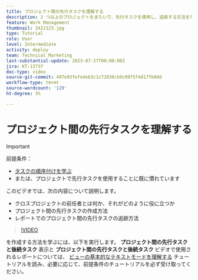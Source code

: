 ```yaml
---
title: プロジェクト間の先行タスクを理解する
description: 2 つ以上のプロジェクトをまたいで、先行タスクを使用し、追跡する方法を学びます。
feature: Work Management
thumbnail: 3422123.jpg
type: Tutorial
role: User
level: Intermediate
activity: deploy
team: Technical Marketing
last-substantial-update: 2023-07-27T00:00:00Z
jira: KT-13737
doc-type: video
source-git-commit: 497e93fefedeb3c1c72838cb9c09f5f4d17fb0dd
workflow-type: tm+mt
source-wordcount: '129'
ht-degree: 3%

---
```


# プロジェクト間の先行タスクを理解する

>[!IMPORTANT]
>
>前提条件：
>
>* [タスクの順序付けを学ぶ](https://experienceleague.adobe.com/docs/workfront-learn/tutorials-workfront/manage-work/tasks/learn-to-sequence-tasks.html?lang=en)
>* または、プロジェクトで先行タスクを使用することに既に慣れています

このビデオでは、次の内容について説明します。

* クロスプロジェクトの前任者とは何か、それがどのように役に立つか
* プロジェクト間の先行タスクの作成方法
* レポートでのプロジェクト間の先行タスクの追跡方法

>[!VIDEO](https://video.tv.adobe.com/v/3422123/?quality=12&learn=on)

を作成する方法を学ぶには、以下を実行します。 **プロジェクト間の先行タスクと後続タスク** 表示と **プロジェクト間の先行タスクと後続タスク** ビデオで使用されるレポートについては、 [ビューの基本的なテキストモードを理解する](https://experienceleague.adobe.com/docs/workfront-learn/tutorials-workfront/reporting/intermediate-reporting/basic-text-mode-for-views.html?lang=en) チュートリアルを読み、必要に応じて、前提条件のチュートリアルを必ず受け取ってください。
